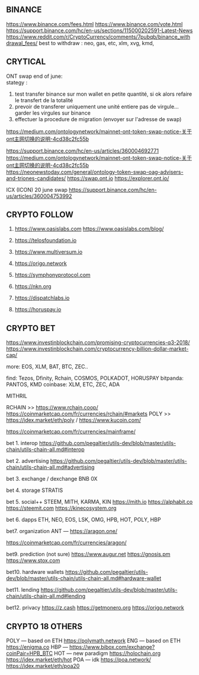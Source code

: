 ## BINANCE
https://www.binance.com/fees.html
https://www.binance.com/vote.html
https://support.binance.com/hc/en-us/sections/115000202591-Latest-News
https://www.reddit.com/r/CryptoCurrency/comments/7pubqb/binance_withdrawal_fees/
best to withdraw : neo, gas, etc, xlm, xvg, kmd, 


## CRYTICAL

ONT swap end of june:  
stategy : 
1. test transfer binance sur mon wallet en petite quantité, si ok alors refaire le transfert de la totalité
0. prevoir de transferer uniquement une unité entiere pas de virgule... garder les virgules sur binance
2. effectuer la procedure de migration (envoyer sur l'adresse de swap)

https://medium.com/ontologynetwork/mainnet-ont-token-swap-notice-关于ont主网切换的说明-4cd38c2fc55b

https://support.binance.com/hc/en-us/articles/360004692771
https://medium.com/ontologynetwork/mainnet-ont-token-swap-notice-关于ont主网切换的说明-4cd38c2fc55b
https://neonewstoday.com/general/ontology-token-swap-oag-advisers-and-triones-candidates/
https://swap.ont.io
https://explorer.ont.io/

ICX (ICON) 20 june swap
https://support.binance.com/hc/en-us/articles/360004753992

## CRYPTO FOLLOW
1. https://www.oasislabs.com       https://www.oasislabs.com/blog/
2. https://telosfoundation.io
3. https://www.multiversum.io
4. https://origo.network
5. https://symphonyprotocol.com
6. https://nkn.org

0. https://dispatchlabs.io         
0. https://horuspay.io

## CRYPTO BET
https://www.investinblockchain.com/promising-cryptocurrencies-q3-2018/
https://www.investinblockchain.com/cryptocurrency-billion-dollar-market-cap/

more:       EOS, XLM, BAT, BTC, ZEC..

find:       Tezos, Dfinity, Rchain, COSMOS, POLKADOT, HORUSPAY
bitpanda:   PANTOS, KMD
coinbase:   XLM, ETC, ZEC, ADA

MITHRIL 

RCHAIN              >> https://www.rchain.coop/ https://coinmarketcap.com/fr/currencies/rchain/#markets
POLY                >> https://idex.market/eth/poly / https://www.kucoin.com/


https://coinmarketcap.com/fr/currencies/mainframe/

bet 1. interop
https://github.com/pegaltier/utils-dev/blob/master/utils-chain/utils-chain-all.md#interop

bet 2. advertising
https://github.com/pegaltier/utils-dev/blob/master/utils-chain/utils-chain-all.md#advertising

bet 3. exchange / dexchange
BNB
0X

bet 4. storage
STRATIS 

bet 5. social++
STEEM, MITH, KARMA, KIN
https://mith.io
https://alphabit.co
https://steemit.com
https://kinecosystem.org

bet 6. dapps
ETH, NEO, EOS, LSK, OMG, HPB, HOT, POLY, HBP

bet7. organization
ANT — https://aragon.one/ 

https://coinmarketcap.com/fr/currencies/aragon/

bet9. prediction (not sure)
https://www.augur.net
https://gnosis.pm
https://www.stox.com

bet10. hardware wallets
https://github.com/pegaltier/utils-dev/blob/master/utils-chain/utils-chain-all.md#hardware-wallet

bet11. lending
https://github.com/pegaltier/utils-dev/blob/master/utils-chain/utils-chain-all.md#lending

bet12. privacy
https://z.cash
https://getmonero.org
https://origo.network

## CRYPTO 18 OTHERS
POLY — based on ETH    https://polymath.network
ENG — based on ETH     https://enigma.co
HBP —                  https://www.bibox.com/exchange?coinPair=HPB_BTC
HOT — new paradigm     https://holochain.org	https://idex.market/eth/hot
POA — idk              https://poa.network/	https://idex.market/eth/poa20
